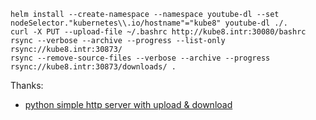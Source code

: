 ``` shell
helm install --create-namespace --namespace youtube-dl --set nodeSelector."kubernetes\\.io/hostname"="kube8" youtube-dl ./.
curl -X PUT --upload-file ~/.bashrc http://kube8.intr:30080/bashrc
rsync --verbose --archive --progress --list-only rsync://kube8.intr:30873/
rsync --remove-source-files --verbose --archive --progress rsync://kube8.intr:30873/downloads/ .
```

Thanks:
- [python simple http server with upload & download](https://gist.github.com/darkr4y/761d7536100d2124f5d0db36d4890109)
